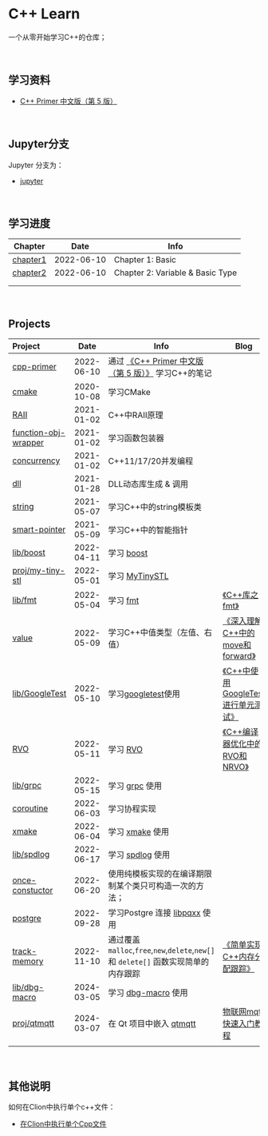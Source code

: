 # **C++ Learn**

一个从零开始学习C++的仓库；

<br/>

## **学习资料**

- [C++ Primer 中文版（第 5 版）](https://book.douban.com/subject/25708312/)

<br/>

## **Jupyter分支**

Jupyter 分支为：

- [jupyter](https://github.com/JasonkayZK/cpp-learn/tree/jupyter)

<br/>

## **学习进度**

| **Chapter**                                                                   | **Date**   | **Info**               |
|-------------------------------------------------------------------------------| ---------- | ---------------------- |
| [chapter1](https://github.com/JasonkayZK/cpp-learn/tree/cpp-primer/chapter-1) | 2022-06-10 | Chapter 1: Basic |
| [chapter2](https://github.com/JasonkayZK/cpp-learn/tree/cpp-primer/chapter-2) | 2022-06-10 | Chapter 2: Variable & Basic Type |
|                                                                               |            |                        |
|                                                                               |            |                        |

<br/>

## **Projects**

| **Project**                                                                                       | **Date**   | **Info**                                                                                                                                                               | Blog                                                                                                                                                      |
|:--------------------------------------------------------------------------------------------------|------------|------------------------------------------------------------------------------------------------------------------------------------------------------------------------|------------------------------------------------------------------------------------------------------------------------------------------------------------------------|
| [cpp-primer](https://github.com/JasonkayZK/cpp-learn/tree/cpp-primer/) | 2022-06-10 | 通过 [《C++ Primer 中文版（第 5 版）》](https://book.douban.com/subject/25708312/) 学习C++的笔记                                                                                       |                                                                                        |
| [cmake](https://github.com/JasonkayZK/cpp_learn/tree/cmake)                                       | 2020-10-08 | 学习CMake                                                                                                                                                                |                                                                                                                                                                 |
| [RAII](https://github.com/JasonkayZK/cpp_learn/tree/raii)                                         | 2021-01-02 | C++中RAII原理                                                                                                                                                             |                                                                                                                                                              |
| [function-obj-wrapper](https://github.com/JasonkayZK/cpp_learn/tree/function-obj-wrapper)         | 2021-01-02 | 学习函数包装器                                                                                                                                                                |                                                                                                                                                                 |
| [concurrency](https://github.com/JasonkayZK/cpp_learn/tree/concurrency)                           | 2021-01-02 | C++11/17/20并发编程                                                                                                                                                        |                                                                                                                                                         |
| [dll](https://github.com/JasonkayZK/cpp_learn/tree/dll)                                           | 2021-01-28 | DLL动态库生成 & 调用                                                                                                                                                          |                                                                                                                                                           |
| [string](https://github.com/JasonkayZK/cpp_learn/tree/string)                                     | 2021-05-07 | 学习C++中的string模板类                                                                                                                                                       |                                                                                                                                                        |
| [smart-pointer](https://github.com/JasonkayZK/cpp_learn/tree/smart-pointer)                       | 2021-05-09 | 学习C++中的智能指针                                                                                                                                                            |                                                                                                                                                             |
| [lib/boost](https://github.com/JasonkayZK/cpp-learn/tree/lib/boost)                               | 2022-04-11 | 学习 [boost](https://www.boost.org/)                                                                                                                                     |                                                                                                                                      |
| [proj/my-tiny-stl](https://github.com/JasonkayZK/cpp-learn/tree/proj/my-tiny-stl)                 | 2022-05-01 | 学习 [MyTinySTL](https://github.com/Alinshans/MyTinySTL)                                                                                                                 |                                                                                                                  |
| [lib/fmt](https://github.com/JasonkayZK/cpp-learn/tree/lib/fmt)                                   | 2022-05-04 | 学习 [fmt](https://www.boost.org/)                                                              | [《C++库之fmt》](https://jasonkayzk.github.io/2022/05/04/C++库之fmt/) |
| [value](https://github.com/JasonkayZK/cpp-learn/tree/value)                                       | 2022-05-09 | 学习C++中值类型（左值、右值）                                                      | [《深入理解C++中的move和forward》](https://jasonkayzk.github.io/2022/05/08/深入理解C++中的move和forward/) |
| [lib/GoogleTest](https://github.com/JasonkayZK/cpp-learn/tree/lib/gtest)                          | 2022-05-10 | 学习[googletest](https://github.com/google/googletest)使用              | [《C++中使用GoogleTest进行单元测试》](https://jasonkayzk.github.io/2022/05/09/C++中使用GoogleTest进行单元测试/) |
| [RVO](https://github.com/JasonkayZK/cpp_learn/tree/rvo)                                           | 2022-05-11 | 学习 [RVO](https://en.wikipedia.org/wiki/Copy_elision#Return_value_optimization) | [《C++编译器优化中的RVO和NRVO》](https://jasonkayzk.github.io/2022/05/11/C++编译器优化中的RVO和NRVO/) |
| [lib/grpc](https://github.com/JasonkayZK/cpp-learn/tree/lib/grpc)                                 | 2022-05-15 | 学习 [grpc](https://github.com/grpc/grpc) 使用                                                                                                                             |                                                                                                                              |
| [coroutine](https://github.com/JasonkayZK/cpp-learn/tree/coroutine)                               | 2022-06-03 | 学习协程实现                                                                                                                                                                 |                                                                                                                                                                  |
| [xmake](https://github.com/JasonkayZK/cpp-learn/tree/xmake)                                       | 2022-06-04 | 学习 [xmake](https://github.com/xmake-io/xmake) 使用                                                                                                                       |                                                                                                                        |
| [lib/spdlog](https://github.com/JasonkayZK/cpp-learn/tree/lib/spdlog) | 2022-06-17 | 学习 [spdlog](https://github.com/gabime/spdlog) 使用                                                                                                                       |                                                                                                                        |
| [once-constuctor](https://github.com/JasonkayZK/cpp-learn/tree/once-constuctor) | 2022-06-20 | 使用纯模板实现的在编译期限制某个类只可构造一次的方法；                                                                                                                                            |                                                                                                                                             |
| [postgre](https://github.com/JasonkayZK/cpp-learn/tree/postgre) | 2022-09-28 | 学习Postgre 连接 [libpqxx](https://github.com/jtv/libpqxx) 使用                                                                                                              |                                                                                                               |
| [track-memory](https://github.com/JasonkayZK/cpp-learn/tree/track-memory) | 2022-11-10 | 通过覆盖 `malloc`,`free`,`new`,`delete`,`new[]` 和 `delete[]` 函数实现简单的内存跟踪                                                                                                   | [《简单实现C++内存分配跟踪》](https://jasonkayzk.github.io/2022/11/12/简单实现C-内存分配跟踪/)                         |
| [lib/dbg-macro](https://github.com/JasonkayZK/cpp-learn/tree/lib/dbg-macro) | 2024-03-05 | 学习 [dbg-macro](https://github.com/sharkdp/dbg-macro) 使用 |                                                                                                                                                                        |
| [proj/qtmqtt](https://github.com/JasonkayZK/cpp-learn/tree/proj/qtmqtt) | 2024-03-07 | 在 Qt 项目中嵌入 [qtmqtt](https://github.com/qt/qtmqtt) | [物联网mqtt快速入门教程](https://www.bilibili.com/video/BV1rF411j7qo/) |
| | | | |

<br/>

## **其他说明**

如何在Clion中执行单个c++文件：

-   [在Clion中执行单个Cpp文件](https://jasonkayzk.github.io/2020/11/15/在Clion中执行单个Cpp文件/)

